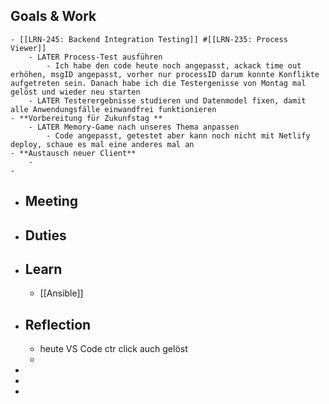 ## Goals & Work
	- [[LRN-245: Backend Integration Testing]] #[[LRN-235: Process Viewer]]
		- LATER Process-Test ausführen
			- Ich habe den code heute noch angepasst, ackack time out erhöhen, msgID angepasst, vorher nur processID darum konnte Konflikte aufgetreten sein. Danach habe ich die Testergenisse von Montag mal gelöst und wieder neu starten
		- LATER Testerergebnisse studieren und Datenmodel fixen, damit alle Anwendungsfälle einwandfrei funktionieren
	- **Vorbereitung für Zukunfstag **
		- LATER Memory-Game nach unseres Thema anpassen
			- Code angepasst, getestet aber kann noch nicht mit Netlify deploy, schaue es mal eine anderes mal an
	- **Austausch neuer Client**
		-
	-
- ## Meeting
- ## Duties
- ## Learn
	- [[Ansible]]
- ## Reflection
	- heute VS Code ctr click auch gelöst
	-
-
-
-
